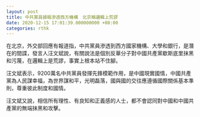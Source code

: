 ```yaml
---
layout: post
title: 中共黨員據報滲透西方機構　北京稱邏輯上荒謬
date: 2020-12-15 17:01:39.000000000 +08:00
categories: rthk
---
```


在北京，外交部回應有報道指，中共黨員滲透到西方國家機構、大學和銀行，是潛在的間諜，發言人汪文斌說，有關說法是個別反華分子對中國共產黨歇斯底里抹黑和污蔑，在邏輯上是荒謬，事實上根本站不住腳。 

汪文斌表示，9200萬名中共黨員發揮先鋒模範作用，是中國現實國情，中國共產黨為人民謀幸福，為世界謀和平，光明磊落，國與國的交往應遵循國際關係基本準則，尊重彼此制度和國情。

汪文斌又說，相信所有理性、有良知和正義感的人士，都不會認同對中國和中國共產黨的無端抹黑和攻擊。
